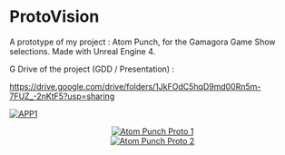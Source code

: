 # ProtoVision
A prototype of my project : Atom Punch, for the Gamagora Game Show selections.
Made with Unreal Engine 4.

G Drive of the project (GDD / Presentation) :

https://drive.google.com/drive/folders/1JkFOdC5hqD9md00Rn5m-7FUZ_-2nKtF5?usp=sharing

[![APP1](http://img.youtube.com/vi/CbzR76I7uKkE/0.jpg)](http://www.youtube.com/CbzR76I7uKk)

 <div align="center">
  <a href=" https://youtu.be/CbzR76I7uKk"><img src="https://i9.ytimg.com/vi/CbzR76I7uKk/mq2.jpg?sqp=CMTH798F&rs=AOn4CLBW-NWciyxM5Ui5rusMdHPNq4qOxA" alt="Atom Punch Proto 1"></a>
</div>
 <div align="center">
  <a href=" https://youtu.be/RfKFtl4JCto"><img src="https://i9.ytimg.com/vi/RfKFtl4JCto/mq2.jpg?sqp=CPDJ798F&rs=AOn4CLB1j1_QaG_8IJJB4gfCMSWeF-IGbA" alt="Atom Punch Proto 2"></a>
</div>
